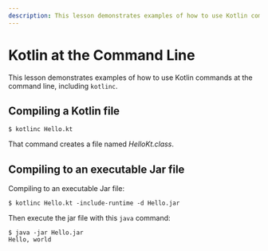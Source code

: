 ```yaml
---
description: This lesson demonstrates examples of how to use Kotlin commands at the command line, including 'kotlinc'.
---
```


<!--
    TODO more command line examples
-->

# Kotlin at the Command Line

This lesson demonstrates examples of how to use Kotlin commands at the command line, including `kotlinc`.



## Compiling a Kotlin file

````
$ kotlinc Hello.kt
````

That command creates a file named *HelloKt.class*.



## Compiling to an executable Jar file

Compiling to an executable Jar file:

````
$ kotlinc Hello.kt -include-runtime -d Hello.jar
````

Then execute the jar file with this `java` command:

````
$ java -jar Hello.jar
Hello, world
````




